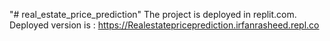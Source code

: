 "# real_estate_price_prediction" 
The project is deployed in replit.com.
Deployed version is :
https://Realestatepriceprediction.irfanrasheed.repl.co
